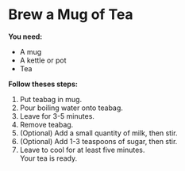 # Brew a Mug of Tea

**You need:**
* A mug
* A kettle or pot
* Tea

**Follow theses steps:**

1. Put teabag in mug.
2. Pour boiling water onto teabag.
3. Leave for 3-5 minutes.
4. Remove teabag.
5. (Optional) Add a small quantity of milk, then stir.
6. (Optional) Add 1-3 teaspoons of sugar, then stir.
7. Leave to cool for at least five minutes.  
   Your tea is ready.
